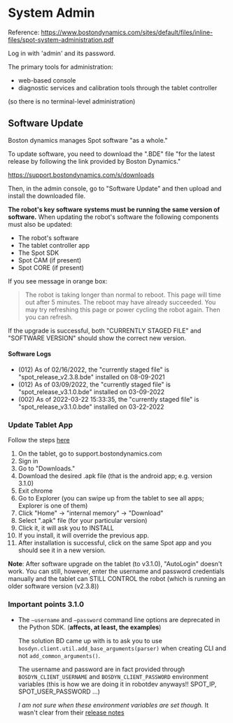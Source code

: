 # System Admin

Reference: https://www.bostondynamics.com/sites/default/files/inline-files/spot-system-administration.pdf

Log in with 'admin' and its password.

The primary tools for administration:
- web-based console
- diagnostic services and calibration tools through the tablet controller

(so there is no terminal-level administration)



## Software Update

Boston dynamics manages Spot software "as a whole."

To update software, you need to download the ".BDE" file "for the latest release by following the link provided by Boston
Dynamics."

https://support.bostondynamics.com/s/downloads

Then, in the admin console, go to "Software Update" and then upload and install the downloaded file.

**The robot's key software systems must be running the same version of software.** When updating
the robot's software the following components must also be updated:
* The robot's software
* The tablet controller app
* The Spot SDK
* Spot CAM (if present)
* Spot CORE (if present)


If you see message in orange box:
>The robot is taking longer than normal to reboot. This page will time out after
>5 minutes. The reboot may have already succeeded. You may try refreshing this
>page or power cycling the robot again.
Then you can refresh.

If the upgrade is successful, both "CURRENTLY STAGED FILE" and "SOFTWARE VERSION"
should show the correct new version.


#### Software Logs
* (012) As of 02/16/2022, the "currently staged file" is "spot_release_v2.3.8.bde" installed on 08-09-2021
* (012) As of 03/09/2022, the "currently staged file" is "spot_release_v3.1.0.bde" installed on 03-09-2022
* (002) As of 2022-03-22 15:33:35, the "currently staged file" is "spot_release_v3.1.0.bde" installed on 03-22-2022


### Update Tablet App

Follow the steps [here](https://support.bostondynamics.com/s/article/Updating-the-Spot-system)

1. On the tablet, go to support.bostondynamics.com
2. Sign in
3. Go to "Downloads."
4. Download the desired .apk file (that is the android app; e.g. version 3.1.0)
5. Exit chrome
6. Go to Explorer (you can swipe up from the tablet to see all apps; Explorer is one of them)
7. Click "Home" -> "internal memory" -> "Download"
8. Select ".apk" file (for your particular version)
9. Click it, it will ask you to INSTALL
10. If you install, it will override the previous app.
11. After installation is successful, click on the same Spot app and you should see it in a new version.

**Note**: After software upgrade on the tablet (to v3.1.0), "AutoLogin" doesn't work. You can still, however, enter the username and password credentials manually and the tablet can STILL CONTROL the robot (which is running an older software version (v2.3.8))


### Important points 3.1.0

- The `–username` and `–password` command line options are deprecated in the Python
  SDK. (**affects, at least, the examples**)

  The solution BD came up with is to ask you to use
  `bosdyn.client.util.add_base_arguments(parser)` when
  creating CLI and not `add_common_arguments()`.

  The username and password are in fact provided through
  `BOSDYN_CLIENT_USERNAME` and `BOSDYN_CLIENT_PASSWORD`
  environment variables (this is how we are doing it in robotdev anyways!!
  SPOT_IP, SPOT_USER_PASSWORD ...)

  _I am not sure when these environment variables are set though._
  It wasn't clear from their [release notes](https://dev.bostondynamics.com/docs/release_notes)
